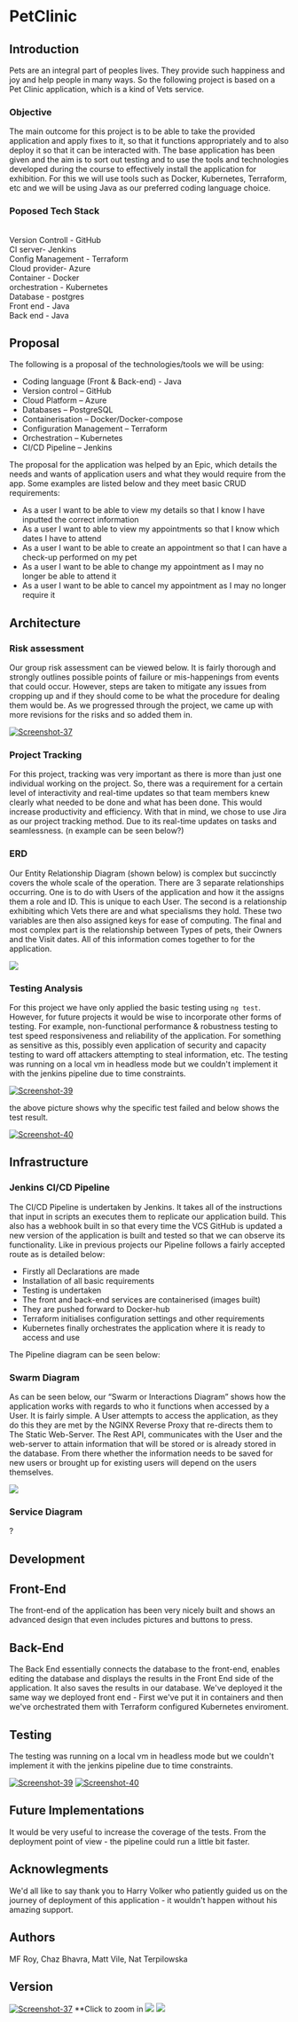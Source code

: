 # PetClinic

## Introduction
Pets are an integral part of peoples lives. They provide such happiness and joy and help people in many ways. So the following project is based on a Pet Clinic application, which is a kind of Vets service. 

### Objective
The main outcome for this project is to be able to take the provided application and apply fixes to it, so that it functions appropriately and to also deploy it so that it can be interacted with. The base application has been given and the aim is to sort out testing and to use the tools and technologies developed during the course to effectively install the application for exhibition. For this we will use tools such as Docker, Kubernetes, Terraform, etc and we will be using Java as our preferred coding language choice.

### Poposed Tech Stack
<br>Version Controll - GitHub <br>CI server- Jenkins <br>Config Management - Terraform <br>Cloud provider- Azure <br>Container - Docker <br>orchestration - Kubernetes <br>Database - postgres <br>Front end - Java <br>Back end - Java

## Proposal
The following is a proposal of the technologies/tools we will be using:

- Coding language (Front & Back-end) - Java 
- Version control – GitHub
- Cloud Platform – Azure 
- Databases – PostgreSQL
- Containerisation – Docker/Docker-compose 
- Configuration Management – Terraform 
- Orchestration – Kubernetes 
- CI/CD Pipeline – Jenkins 

The proposal for the application was helped by an Epic, which details the needs and wants of application users and what they would require from the app. Some examples are listed below and they meet basic CRUD requirements: 

-	As a user I want to be able to view my details so that I know I have inputted the correct information 
-	As a user I want to able to view my appointments so that I know which dates I have to attend 
-	As a user I want to be able to create an appointment so that I can have a check-up performed on my pet 
-	As a user I want to be able to change my appointment as I may no longer be able to attend it
-	As a user I want to be able to cancel my appointment as I may no longer require it

## Architecture

### Risk assessment
Our group risk assessment can be viewed below. It is fairly thorough and strongly outlines possible points of failure or mis-happenings from events that could occur. However, steps are taken to mitigate any issues from cropping up and if they should come to be what the procedure for dealing them would be. As we progressed through the project, we came up with more revisions for the risks and so added them in. 

<a href="https://ibb.co/yknbBcC"><img src="https://i.ibb.co/DMDSgHF/Screenshot-37.png" alt="Screenshot-37" border="0"></a> 

### Project Tracking
For this project, tracking was very important as there is more than just one individual working on the project. So, there was a requirement for a certain level of interactivity and real-time updates so that team members knew clearly what needed to be done and what has been done.  This would increase productivity and efficiency. With that in mind, we chose to use Jira as our project tracking method. Due to its real-time updates on tasks and seamlessness. (n example can be seen below?)

### ERD
Our Entity Relationship Diagram (shown below) is complex but succinctly covers the whole scale of the operation. There are 3 separate relationships occurring. One is to do with Users of the application and how it the assigns them a role and ID. This is unique to each User. The second is a relationship exhibiting which Vets there are and what specialisms they hold. These two variables are then also assigned keys for ease of computing. The final and most complex part is the relationship between Types of pets, their Owners and the Visit dates. All of this information comes together to for the application. 

![](https://github.com/NatTerpilowska/PetClinic/raw/main/spring-petclinic-rest/petclinic-ermodel.png)

### Testing Analysis 
For this project we have only applied the basic testing using `ng test`. However, for future projects it would be wise to incorporate other forms of testing. For example, non-functional performance & robustness testing to test speed responsiveness and reliability of the application. For something as sensitive as this, possibly even application of security and capacity testing to ward off attackers attempting to steal information, etc. The testing was running on a local vm in headless mode but we couldn't implement it with the jenkins pipeline due to time constraints.

<a href="https://ibb.co/QdSrpY3"><img src="https://i.ibb.co/vYyZVL6/Screenshot-39.png" alt="Screenshot-39" border="0"></a>

the above picture shows why the specific test failed and below shows the test result. 

<a href="https://ibb.co/drntD0s"><img src="https://i.ibb.co/1LHMTfY/Screenshot-40.png" alt="Screenshot-40" border="0" /></a>

## Infrastructure

### Jenkins CI/CD Pipeline
The CI/CD Pipeline is undertaken by Jenkins. It takes all of the instructions that input in scripts an executes them to replicate our application build. This also has a webhook built in so that every time the VCS GitHub is updated a new version of the application is built and tested so that we can observe its functionality. Like in previous projects our Pipeline follows a fairly accepted route as is detailed below: 

- Firstly all Declarations are made
- Installation of all basic requirements
- Testing is undertaken 
- The front and back-end services are containerised (images built)
- They are pushed forward to Docker-hub 
- Terraform initialises configuration settings and other requirements
- Kubernetes finally orchestrates the application where it is ready to access and use

The Pipeline diagram can be seen below: 


### Swarm Diagram
As can be seen below, our “Swarm or Interactions Diagram” shows how the application works with regards to who it functions when accessed by a User. It is fairly simple. A User attempts to access the application, as they do this they are met by the NGINX Reverse Proxy that re-directs them to The Static Web-Server. The Rest API, communicates with the User and the web-server to attain information that will be stored or is already stored in the database. From there whether the information needs to be saved for new users or brought up for existing users will depend on the users themselves. 

![](https://i.imgur.com/O3GN00D.png)

### Service Diagram
?
## Development

## Front-End
The front-end of the application has been very nicely built and shows an advanced design that even includes pictures and buttons to press.    

## Back-End
The Back End essentially connects the database to the front-end, enables editing the database and displays the results in the Front End side of the application. It also saves the results in our database.
We've deployed it the same way we deployed front end - First we've put it in containers and then we've orchestrated them with Terraform configured Kubernetes enviroment.

## Testing 

The testing was running on a local vm in headless mode but we couldn't implement it with the jenkins pipeline due to time constraints.

<a href="https://ibb.co/QdSrpY3"><img src="https://i.ibb.co/vYyZVL6/Screenshot-39.png" alt="Screenshot-39" border="0"></a>
<a href="https://ibb.co/drntD0s"><img src="https://i.ibb.co/1LHMTfY/Screenshot-40.png" alt="Screenshot-40" border="0" /></a>

## Future Implementations
It would be very useful to increase the coverage of the tests.
From the deployment point of view - the pipeline could run a little bit faster.

## Acknowlegments
We'd all like to say thank you to Harry Volker who patiently guided us on the journey of deployment of this application - it wouldn't happen without his amazing support.

## Authors
MF Roy, Chaz Bhavra, Matt Vile, Nat Terpilowska

## Version

<a href="https://ibb.co/yknbBcC"><img src="https://i.ibb.co/DMDSgHF/Screenshot-37.png" alt="Screenshot-37" border="0"></a> 
**Click to zoom in
![](https://i.imgur.com/O3GN00D.png)
![](https://github.com/NatTerpilowska/PetClinic/raw/main/spring-petclinic-rest/petclinic-ermodel.png)
